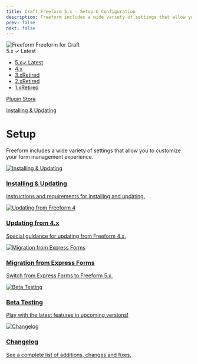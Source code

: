 ```yaml
---
title: Craft Freeform 5.x - Setup & Configuration
description: Freeform includes a wide variety of settings that allow you to customize your form management experience.
prev: false
next: false
---
```


<meta property="og:image" content="https://docs.solspace.com/extras/social/craft/freeform/freeform.png" />

<div id="pr-heading">
    <img src="https://docs.solspace.com/extras/icons/products/freeform-icon.png" alt="Freeform" class="pr-image">
    <span class="pr-name">Freeform</span>
    <span class="pr-category">for Craft</span>
    <div class="pr-v-wrapper">
        <div class="pr-v">
            <span class="pr-v-v">5.x</span>
            <span class="pr-v-type pr-latest">✓ Latest</span>
            <span class="pr-v-arrow arrow down"></span>
        </div>
        <ul class="pr-v-list">
            <li><a href="/craft/freeform/v5/">5.x<span class="pr-v-type pr-latest">✓ Latest</span></a></li>
            <li><a href="/craft/freeform/v4/">4.x</a></li>
            <li><a href="/craft/freeform/v3/">3.x<span class="pr-v-type pr-retired">Retired</span></a></li>
            <li><a href="/craft/freeform/v2/">2.x<span class="pr-v-type pr-retired">Retired</span></a></li>
            <li><a href="/craft/freeform/v1/">1.x<span class="pr-v-type pr-retired">Retired</span></a></li>
        </ul>
    </div>
    <div class="pr-buy">
        <a href="https://plugins.craftcms.com/freeform" class="button button-blue"><span class="external-url">Plugin Store</span></a>
    </div>
</div>

<span class="page-section"><a href="/craft/freeform/v5/setup/">Installing & Updating</a></span>

# Setup

<div class="hero-lead">

Freeform includes a wide variety of settings that allow you to customize your form management experience.

</div>

<div class="menu-grid">
    <a href="./installing-updating/" class="menu-box">
        <img src="../../../../images/icons/box.png" alt="Installing &amp; Updating">
        <div class="menu-grid-text">
            <h3>Installing &amp; Updating</h3>
            <p>Instructions and requirements for installing and updating.</p>
        </div>
    </a>
    <a href="./updating-freeform-4/" class="menu-box">
        <img src="../../../../images/icons/update-arrows.png" alt="Updating from Freeform 4">
        <div class="menu-grid-text">
            <h3>Updating from 4.x</h3>
            <p>Special guidance for updating from Freeform 4.x.</p>
        </div>
    </a>
    <a href="./express-forms-migration/" class="menu-box">
        <img src="../../../../images/logos/express-forms-icon.png" alt="Migration from Express Forms">
        <div class="menu-grid-text">
            <h3>Migration from Express Forms</h3>
            <p>Switch from Express Forms to Freeform 5.x.</p>
        </div>
    </a>
    <a href="./betas/" class="menu-box">
        <img src="../../../../images/icons/tools.png" alt="Beta Testing">
        <div class="menu-grid-text">
            <h3>Beta Testing</h3>
            <p>Play with the latest features in upcoming versions!</p>
        </div>
    </a>
    <a href="./changelog/" class="menu-box">
        <img src="../../../../images/icons/magic-wand.png" alt="Changelog">
        <div class="menu-grid-text">
            <h3>Changelog</h3>
            <p>See a complete list of additions, changes and fixes.</p>
        </div>
    </a>
</div>